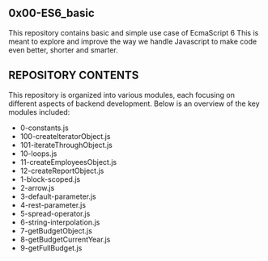 ## 0x00-ES6_basic

This repository contains basic and simple use case of EcmaScript 6
This is meant to explore and improve the way we handle Javascript to make code even better, shorter and smarter.

## REPOSITORY CONTENTS

This repository is organized into various modules, each focusing on different aspects of backend development. Below is an overview of the key modules included:

- 0-constants.js
- 100-createIteratorObject.js
- 101-iterateThroughObject.js
- 10-loops.js
- 11-createEmployeesObject.js
- 12-createReportObject.js
- 1-block-scoped.js
- 2-arrow.js
- 3-default-parameter.js
- 4-rest-parameter.js
- 5-spread-operator.js
- 6-string-interpolation.js
- 7-getBudgetObject.js
- 8-getBudgetCurrentYear.js
- 9-getFullBudget.js

